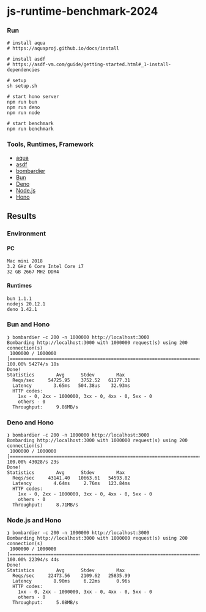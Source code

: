 # js-runtime-benchmark-2024

### Run
```
# install aqua
# https://aquaproj.github.io/docs/install

# install asdf
# https://asdf-vm.com/guide/getting-started.html#_1-install-dependencies

# setup
sh setup.sh

# start hono server
npm run bun
npm run deno
npm run node

# start benchmark
npm run benchmark
```

### Tools, Runtimes, Framework
- [aqua](https://aquaproj.github.io/)
- [asdf](https://asdf-vm.com/)
- [bombardier](https://github.com/codesenberg/bombardier)
- [Bun](https://bun.sh/)
- [Deno](https://deno.com/)
- [Node.js](https://nodejs.org/en)
- [Hono](https://hono.dev/)

## Results

### Environment
#### PC
```
Mac mini 2018
3.2 GHz 6 Core Intel Core i7
32 GB 2667 MHz DDR4
```

#### Runtimes
```
bun 1.1.1
nodejs 20.12.1
deno 1.42.1
```

### Bun and Hono
```
❯ bombardier -c 200 -n 1000000 http://localhost:3000 
Bombarding http://localhost:3000 with 1000000 request(s) using 200 connection(s)
 1000000 / 1000000 [=================================================================================================================================================================] 100.00% 54274/s 18s
Done!
Statistics        Avg      Stdev        Max
  Reqs/sec     54725.95    3752.52   61177.31
  Latency        3.65ms   504.38us    32.93ms
  HTTP codes:
    1xx - 0, 2xx - 1000000, 3xx - 0, 4xx - 0, 5xx - 0
    others - 0
  Throughput:     9.86MB/s
```

### Deno and Hono
```
❯ bombardier -c 200 -n 1000000 http://localhost:3000 
Bombarding http://localhost:3000 with 1000000 request(s) using 200 connection(s)
 1000000 / 1000000 [=================================================================================================================================================================] 100.00% 43028/s 23s
Done!
Statistics        Avg      Stdev        Max
  Reqs/sec     43141.40   10663.61   54593.82
  Latency        4.64ms     2.76ms   123.84ms
  HTTP codes:
    1xx - 0, 2xx - 1000000, 3xx - 0, 4xx - 0, 5xx - 0
    others - 0
  Throughput:     8.71MB/s
```

### Node.js and Hono
```
❯ bombardier -c 200 -n 1000000 http://localhost:3000 
Bombarding http://localhost:3000 with 1000000 request(s) using 200 connection(s)
 1000000 / 1000000 [=================================================================================================================================================================] 100.00% 22394/s 44s
Done!
Statistics        Avg      Stdev        Max
  Reqs/sec     22473.56    2109.62   25835.99
  Latency        8.90ms     6.22ms      0.96s
  HTTP codes:
    1xx - 0, 2xx - 1000000, 3xx - 0, 4xx - 0, 5xx - 0
    others - 0
  Throughput:     5.08MB/s
```
